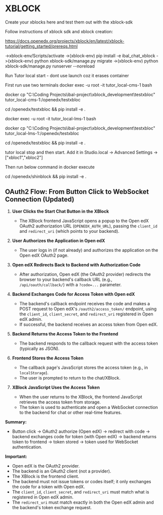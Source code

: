# XBLOCK

Create your xblocks here and test them out with the xblock-sdk

Follow instructions of xblock sdk and xblock creation:

<https://docs.openedx.org/projects/xblock/en/latest/xblock-tutorial/getting_started/prereqs.html>

->xblock-env/Scripts/activate
->(xblock-env)  pip install -e ibal_chat_xblock
->(xblock-env)  python xblock-sdk/manage.py migrate
->(xblock-env)  python xblock-sdk/manage.py runserver --noreload

Run Tutor local start - dont use launch coz it erases container

First run use two terminals
docker exec -u root -it tutor_local-cms-1 bash

docker cp "C:\Coding Projects\ibal-project\xblock_development\testxbloc" tutor_local-cms-1:/openedx/testxbloc

cd /openedx/testxbloc && pip install -e .

docker exec -u root -it tutor_local-lms-1 bash

docker cp "C:\Coding Projects\ibal-project\xblock_development\testxbloc" tutor_local-lms-1:/openedx/testxbloc

cd /openedx/testxbloc && pip install -e .

tutor local stop and then start.
Add it in Studio.local -> Advanced Settings ->["xbloc1","xbloc2"]

Then run below command in docker execute

cd /openedx/shinblock && pip install -e .

## OAuth2 Flow: From Button Click to WebSocket Connection (Updated)

1. **User Clicks the Start Chat Button in the XBlock**
   - The XBlock frontend JavaScript opens a popup to the Open edX OAuth2 authorization URL (`OPENEDX_AUTH_URL`), passing the `client_id` and `redirect_uri` (which points to your backend).

2. **User Authorizes the Application in Open edX**
   - The user logs in (if not already) and authorizes the application on the Open edX OAuth2 page.

3. **Open edX Redirects Back to Backend with Authorization Code**
   - After authorization, Open edX (the OAuth2 provider) redirects the browser to your backend's callback URL (e.g., `/api/oauth/callback/`) with a `?code=...` parameter.

4. **Backend Exchanges Code for Access Token with Open edX**
   - The backend's callback endpoint receives the code and makes a POST request to Open edX's `/oauth2/access_token/` endpoint, using the `client_id`, `client_secret`, and `redirect_uri` registered in Open edX admin.
   - If successful, the backend receives an access token from Open edX.

5. **Backend Returns the Access Token to the Frontend**
   - The backend responds to the callback request with the access token (typically as JSON).

6. **Frontend Stores the Access Token**
   - The callback page's JavaScript stores the access token (e.g., in `localStorage`).
   - The user is prompted to return to the chat/XBlock.

7. **XBlock JavaScript Uses the Access Token**
   - When the user returns to the XBlock, the frontend JavaScript retrieves the access token from storage.
   - The token is used to authenticate and open a WebSocket connection to the backend for chat or other real-time features.

**Summary:**
- Button click → OAuth2 authorize (Open edX) → redirect with code → backend exchanges code for token (with Open edX) → backend returns token to frontend → token stored → token used for WebSocket authentication.

**Important:**
- Open edX is the OAuth2 provider.
- The backend is an OAuth2 client (not a provider).
- The XBlock is the frontend client.
- The backend must not issue tokens or codes itself; it only exchanges the code for a token with Open edX.
- The `client_id`, `client_secret`, and `redirect_uri` must match what is registered in Open edX admin.
- The `redirect_uri` must match exactly in both the Open edX admin and the backend's token exchange request.
